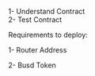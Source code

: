 1- Understand Contract <br>
2- Test Contract

Requirements to deploy: 

1- Router Address

2- Busd Token